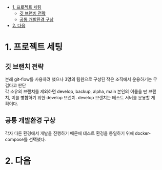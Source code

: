 - [1. 프로젝트 세팅](#1-프로젝트-세팅)
  - [깃 브랜치 전략](#깃-브랜치-전략)
  - [공통 개발환경 구상](#공통-개발환경-구상)
- [2. 다음](#2-다음)

# 1. 프로젝트 세팅

## 깃 브랜치 전략
본래 git-flow를 사용하려 했으나 3명의 팀원으로 구성된 작은 조직에서 운용하기는 무겁다고 판단  
각 소유의 브랜치를 제외하면 develop, backup, alpha, main
본인의 이름을 딴 브랜치, 이를 병합하기 위한 develop 브랜치. develop 브랜치는 테스트 서버를 운용할 계획이다.  


## 공통 개발환경 구상
각자 다른 환경에서 개발을 진행하기 때문에 테스트 환경을 통일하기 위해 docker-compose를 선택했다.


# 2. 다음